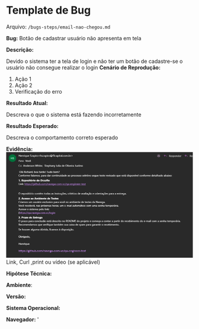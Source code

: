 # Template de Bug

Arquivo: `/bugs-steps/email-nao-chegou.md`

**Bug:** Botão de cadastrar usuário não apresenta em tela

**Descrição:**

Devido o sistema ter a tela de login e não ter um botão de cadastre-se o usuário não consegue realizar o login
**Cenário de Reprodução:**

1. Ação 1
2. Ação 2
3. Verificação do erro

**Resultado Atual:**

Descreva o que o sistema está fazendo incorretamente

**Resultado Esperado:**

Descreva o comportamento correto esperado

**Evidência:**
![evidência do e-mail dizendo que ia chegar senha temporaria](image-1.png)
Link, Curl ,print ou vídeo (se aplicável)

**Hipótese Técnica:**

**Ambiente**:

**Versão:**

**Sistema Operacional:**

**Navegador:**
'